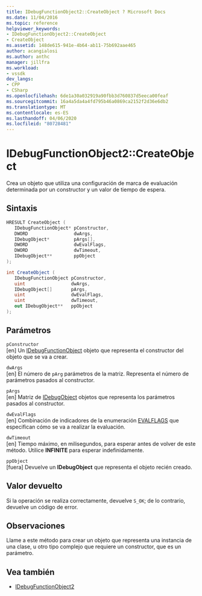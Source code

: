 ```yaml
---
title: IDebugFunctionObject2::CreateObject ? Microsoft Docs
ms.date: 11/04/2016
ms.topic: reference
helpviewer_keywords:
- IDebugFunctionObject2::CreateObject
- CreateObject
ms.assetid: 148de615-941e-4b64-ab11-75b692aae465
author: acangialosi
ms.author: anthc
manager: jillfra
ms.workload:
- vssdk
dev_langs:
- CPP
- CSharp
ms.openlocfilehash: 6de1a30a032919a90fbb3d760837d5eeca00feaf
ms.sourcegitcommit: 16a4a5da4a4fd795b46a0869ca2152f2d36e6db2
ms.translationtype: MT
ms.contentlocale: es-ES
ms.lasthandoff: 04/06/2020
ms.locfileid: "80728481"
---
```

# <a name="idebugfunctionobject2createobject"></a>IDebugFunctionObject2::CreateObject
Crea un objeto que utiliza una configuración de marca de evaluación determinada por un constructor y un valor de tiempo de espera.

## <a name="syntax"></a>Sintaxis

```cpp
HRESULT CreateObject (
   IDebugFunctionObject* pConstructor,
   DWORD                 dwArgs,
   IDebugObject*         pArgs[],
   DWORD                 dwEvalFlags,
   DWORD                 dwTimeout,
   IDebugObject**        ppObject
);
```

```csharp
int CreateObject (
   IDebugFunctionObject pConstructor,
   uint                 dwArgs,
   IDebugObject[]       pArgs,
   uint                 dwEvalFlags,
   uint                 dwTimeout,
   out IDebugObject**   ppObject
);
```

## <a name="parameters"></a>Parámetros
`pConstructor`\
[en] Un [IDebugFunctionObject](../../../extensibility/debugger/reference/idebugfunctionobject.md) objeto que representa el constructor del objeto que se va a crear.

`dwArgs`\
[en] El número de `pArg` parámetros de la matriz. Representa el número de parámetros pasados al constructor.

`pArgs`\
[en] Matriz de [IDebugObject](../../../extensibility/debugger/reference/idebugobject.md) objetos que representa los parámetros pasados al constructor.

`dwEvalFlags`\
[en] Combinación de indicadores de la enumeración [EVALFLAGS](../../../extensibility/debugger/reference/evalflags.md) que especifican cómo se va a realizar la evaluación.

`dwTimeout`\
[en] Tiempo máximo, en milisegundos, para esperar antes de volver de este método. Utilice **INFINITE** para esperar indefinidamente.

`ppObject`\
[fuera] Devuelve un **IDebugObject** que representa el objeto recién creado.

## <a name="return-value"></a>Valor devuelto
 Si la operación se realiza correctamente, devuelve `S_OK`; de lo contrario, devuelve un código de error.

## <a name="remarks"></a>Observaciones
 Llame a este método para crear un objeto que representa una instancia de una clase, u otro tipo complejo que requiere un constructor, que es un parámetro.

## <a name="see-also"></a>Vea también
- [IDebugFunctionObject2](../../../extensibility/debugger/reference/idebugfunctionobject2.md)
